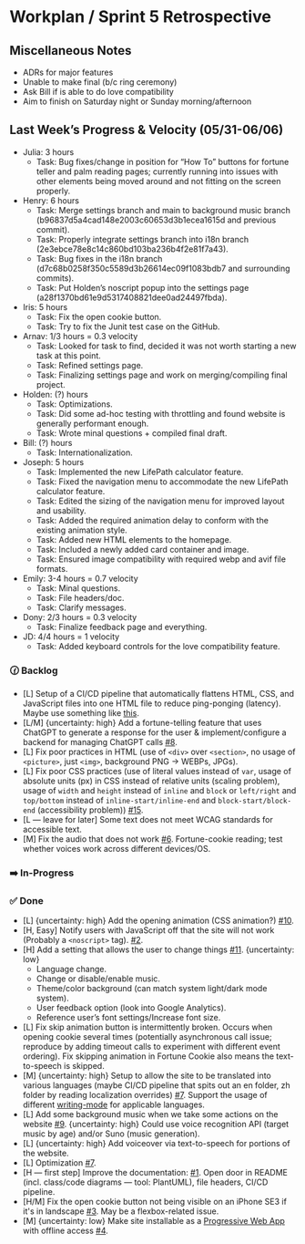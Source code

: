 # Workplan / Sprint 5 Retrospective

## Miscellaneous Notes

- ADRs for major features
- Unable to make final (b/c ring ceremony)
- Ask Bill if is able to do love compatibility
- Aim to finish on Saturday night or Sunday morning/afternoon

## Last Week’s Progress & Velocity (05/31-06/06)

- Julia: 3 hours
  - Task: Bug fixes/change in position for “How To” buttons for fortune teller and palm reading pages; currently running into issues with other elements being moved around and not fitting on the screen properly.
- Henry: 6 hours
  - Task: Merge settings branch and main to background music branch (b96837d5a4cad148e2003c60653d3b1ecea1615d and previous commit).
  - Task: Properly integrate settings branch into i18n branch (2e3ebce78e8c14c860bd103ba236b4f2e81f7a43).
  - Task: Bug fixes in the i18n branch (d7c68b0258f350c5589d3b26614ec09f1083bdb7 and surrounding commits).
  - Task: Put Holden’s noscript popup into the settings page (a28f1370bd61e9d5317408821dee0ad24497fbda).
- Iris: 5 hours
  - Task: Fix the open cookie button.
  - Task: Try to fix the Junit test case on the GitHub.
- Arnav: 1/3 hours = 0.3 velocity
  - Task: Looked for task to find, decided it was not worth starting a new task at this point.
  - Task: Refined settings page.
  - Task: Finalizing settings page and work on merging/compiling final project.
- Holden: (?) hours
  - Task: Optimizations.
  - Task: Did some ad-hoc testing with throttling and found website is generally performant enough.
  - Task: Wrote minal questions + compiled final draft.
- Bill: (?) hours
  - Task: Internationalization.
- Joseph: 5 hours
  - Task: Implemented the new LifePath calculator feature.
  - Task: Fixed the navigation menu to accommodate the new LifePath calculator feature.
  - Task: Edited the sizing of the navigation menu for improved layout and usability.
  - Task: Added the required animation delay to conform with the existing animation style.
  - Task: Added new HTML elements to the homepage.
  - Task: Included a newly added card container and image.
  - Task: Ensured image compatibility with required webp and avif file formats.
- Emily: 3-4 hours = 0.7 velocity
  - Task: Minal questions.
  - Task: File headers/doc.
  - Task: Clarify messages.
- Dony: 2/3 hours = 0.3 velocity
  - Task: Finalize feedback page and everything.
- JD: 4/4 hours = 1 velocity
  - Task: Added keyboard controls for the love compatibility feature.

### 🕜 Backlog
- [L] Setup of a CI/CD pipeline that automatically flattens HTML, CSS, and JavaScript files into one HTML file to reduce ping-ponging (latency). Maybe use something like [this](https://github.com/remy/inliner).
- [L/M] {uncertainty: high} Add a fortune-telling feature that uses ChatGPT to generate a response for the user & implement/configure a backend for managing ChatGPT calls [#8](https://github.com/20-20REENVISIONED/Refactored-fortune-teller/issues/8).
- [L] Fix poor practices in HTML (use of `<div>` over `<section>`, no usage of `<picture>`, just `<img>`, background PNG -> WEBPs, JPGs).
- [L] Fix poor CSS practices (use of literal values instead of `var`, usage of absolute units (px) in CSS instead of relative units (scaling problem), usage of `width` and `height` instead of `inline` and `block` or `left/right` and `top/bottom` instead of `inline-start/inline-end` and `block-start/block-end` (accessibility problem)) [#15](https://github.com/20-20REENVISIONED/Refactored-fortune-teller/issues/15).
- [L — leave for later] Some text does not meet WCAG standards for accessible text.
- [M] Fix the audio that does not work [#6](https://github.com/20-20REENVISIONED/Refactored-fortune-teller/issues/6). Fortune-cookie reading; test whether voices work across different devices/OS.

### ➡️ In-Progress

### ✅ Done
- [L] {uncertainty: high} Add the opening animation (CSS animation?) [#10](https://github.com/20-20REENVISIONED/Refactored-fortune-teller/issues/10).
- [H, Easy] Notify users with JavaScript off that the site will not work (Probably a `<noscript>` tag). [#2](https://github.com/20-20REENVISIONED/Refactored-fortune-teller/issues/2).
- [H] Add a setting that allows the user to change things [#11](https://github.com/20-20REENVISIONED/Refactored-fortune-teller/issues/11). {uncertainty: low}
  - Language change.
  - Change or disable/enable music.
  - Theme/color background (can match system light/dark mode system).
  - User feedback option (look into Google Analytics).
  - Reference user’s font settings/Increase font size.
- [L] Fix skip animation button is intermittently broken. Occurs when opening cookie several times (potentially asynchronous call issue; reproduce by adding timeout calls to experiment with different event ordering). Fix skipping animation in Fortune Cookie also means the text-to-speech is skipped.
- [M] {uncertainty: high} Setup to allow the site to be translated into various languages (maybe CI/CD pipeline that spits out an en folder, zh folder by reading localization overrides) [#7](https://github.com/20-20REENVISIONED/Refactored-fortune-teller/issues/7). Support the usage of different [writing-mode](https://developer.mozilla.org/en-US/docs/Web/CSS/writing-mode) for applicable languages.
- [L] Add some background music when we take some actions on the website [#9](https://github.com/20-20REENVISIONED/Refactored-fortune-teller/issues/9). {uncertainty: high} Could use voice recognition API (target music by age) and/or Suno (music generation).
- [L] {uncertainty: high} Add voiceover via text-to-speech for portions of the website.
- [L] Optimization [#7](https://github.com/20-20REENVISIONED/Refactored-fortune-teller/issues/7).
- [H — first step] Improve the documentation: [#1](https://github.com/20-20REENVISIONED/Refactored-fortune-teller/issues/1). Open door in README (incl. class/code diagrams — tool: PlantUML), file headers, CI/CD pipeline.
- [H/M] Fix the open cookie button not being visible on an iPhone SE3 if it's in landscape [#3](https://github.com/20-20REENVISIONED/Refactored-fortune-teller/issues/3). May be a flexbox-related issue.
- [M] {uncertainty: low} Make site installable as a [Progressive Web App](https://developer.mozilla.org/en-US/docs/Web/Progressive_web_apps) with offline access [#4](https://github.com/20-20REENVISIONED/Refactored-fortune-teller/issues/4).